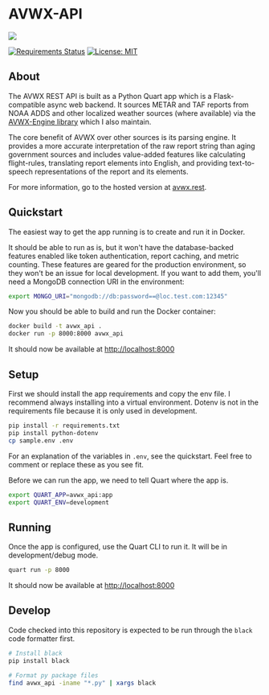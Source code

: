 # AVWX-API

![](https://avwx.rest/static/favicons/apple-icon-76x76.png)

[![Requirements Status](https://requires.io/github/avwx-rest/avwx-api/requirements.svg?branch=master)](https://requires.io/github/avwx-rest/avwx-api/requirements/?branch=master)
[![License: MIT](https://img.shields.io/badge/License-MIT-yellow.svg)](https://opensource.org/licenses/MIT)

## About

The AVWX REST API is built as a Python Quart app which is a Flask-compatible async web backend. It sources METAR and TAF reports from NOAA ADDS and other localized weather sources (where available) via the [AVWX-Engine library](https://github.com/flyinactor91/AVWX-Engine) which I also maintain.

The core benefit of AVWX over other sources is its parsing engine. It provides a more accurate interpretation of the raw report string than aging government sources and includes value-added features like calculating flight-rules, translating report elements into English, and providing text-to-speech representations of the report and its elements.

For more information, go to the hosted version at [avwx.rest](https://avwx.rest).

## Quickstart

The easiest way to get the app running is to create and run it in Docker.

It should be able to run as is, but it won't have the database-backed features enabled like token authentication, report caching, and metric counting. These features are geared for the production environment, so they won't be an issue for local development. If you want to add them, you'll need a MongoDB connection URI in the environment:

```bash
export MONGO_URI="mongodb://db:password==@loc.test.com:12345"
```

Now you should be able to build and run the Docker container:

```bash
docker build -t avwx_api .
docker run -p 8000:8000 avwx_api
```

It should now be available at [http://localhost:8000](http://localhost:8000)

## Setup

First we should install the app requirements and copy the env file. I recommend always installing into a virtual environment. Dotenv is not in the requirements file because it is only used in development.

```bash
pip install -r requirements.txt
pip install python-dotenv
cp sample.env .env
```

For an explanation of the variables in `.env`, see the quickstart. Feel free to comment or replace these as you see fit.

Before we can run the app, we need to tell Quart where the app is.

```bash
export QUART_APP=avwx_api:app
export QUART_ENV=development
```

## Running

Once the app is configured, use the Quart CLI to run it. It will be in development/debug mode.

```bash
quart run -p 8000
```

It should now be available at [http://localhost:8000](http://localhost:8000)

## Develop

Code checked into this repository is expected to be run through the `black` code formatter first.

```bash
# Install black
pip install black

# Format py package files
find avwx_api -iname "*.py" | xargs black
```
